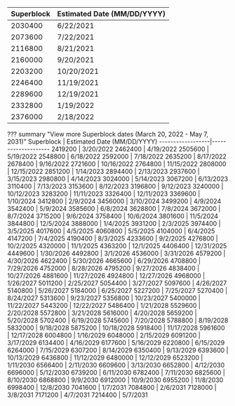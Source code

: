 Superblock        | Estimated Date (MM/DD/YYYY)
------------------|--------------------
	2030400           | 6/22/2021
	2073600           | 7/22/2021
	2116800           | 8/21/2021
	2160000           | 9/20/2021
	2203200           | 10/20/2021
	2246400           | 11/19/2021
	2289600           | 12/19/2021
	2332800           | 1/19/2022
	2376000           | 2/18/2022

??? summary "View more Superblock dates (March 20, 2022 - May 7, 2031)"
	Superblock        | Estimated Date  (MM/DD/YYYY)
	------------------|--------------------
	2419200           | 3/20/2022
	2462400           | 4/19/2022
	2505600           | 5/19/2022
	2548800           | 6/18/2022
	2592000           | 7/18/2022
	2635200           | 8/17/2022
	2678400           | 9/16/2022
	2721600           | 10/16/2022
	2764800           | 11/15/2022
	2808000           | 12/15/2022
	2851200           | 1/14/2023
	2894400           | 2/13/2023
	2937600           | 3/15/2023
	2980800           | 4/14/2023
	3024000           | 5/14/2023
	3067200           | 6/13/2023
	3110400           | 7/13/2023
	3153600           | 8/12/2023
	3196800           | 9/12/2023
	3240000           | 10/12/2023
	3283200           | 11/11/2023
	3326400           | 12/11/2023
	3369600           | 1/10/2024
	3412800           | 2/9/2024
	3456000           | 3/10/2024
	3499200           | 4/9/2024
	3542400           | 5/9/2024
	3585600           | 6/8/2024
	3628800           | 7/8/2024
	3672000           | 8/7/2024
	3715200           | 9/6/2024
	3758400           | 10/6/2024
	3801600           | 11/5/2024
	3844800           | 12/5/2024
	3888000           | 1/4/2025
	3931200           | 2/3/2025
	3974400           | 3/5/2025
	4017600           | 4/5/2025
	4060800           | 5/5/2025
	4104000           | 6/4/2025
	4147200           | 7/4/2025
	4190400           | 8/3/2025
	4233600           | 9/2/2025
	4276800           | 10/2/2025
	4320000           | 11/1/2025
	4363200           | 12/1/2025
	4406400           | 12/31/2025
	4449600           | 1/30/2026
	4492800           | 3/1/2026
	4536000           | 3/31/2026
	4579200           | 4/30/2026
	4622400           | 5/30/2026
	4665600           | 6/29/2026
	4708800           | 7/29/2026
	4752000           | 8/28/2026
	4795200           | 9/27/2026
	4838400           | 10/27/2026
	4881600           | 11/27/2026
	4924800           | 12/27/2026
	4968000           | 1/26/2027
	5011200           | 2/25/2027
	5054400           | 3/27/2027
	5097600           | 4/26/2027
	5140800           | 5/26/2027
	5184000           | 6/25/2027
	5227200           | 7/25/2027
	5270400           | 8/24/2027
	5313600           | 9/23/2027
	5356800           | 10/23/2027
	5400000           | 11/22/2027
	5443200           | 12/22/2027
	5486400           | 1/21/2028
	5529600           | 2/20/2028
	5572800           | 3/21/2028
	5616000           | 4/20/2028
	5659200           | 5/20/2028
	5702400           | 6/19/2028
	5745600           | 7/20/2028
	5788800           | 8/19/2028
	5832000           | 9/18/2028
	5875200           | 10/18/2028
	5918400           | 11/17/2028
	5961600           | 12/17/2028
	6004800           | 1/16/2029
	6048000           | 2/15/2029
	6091200           | 3/17/2029
	6134400           | 4/16/2029
	6177600           | 5/16/2029
	6220800           | 6/15/2029
	6264000           | 7/15/2029
	6307200           | 8/14/2029
	6350400           | 9/13/2029
	6393600           | 10/13/2029
	6436800           | 11/12/2029
	6480000           | 12/12/2029
	6523200           | 1/11/2030
	6566400           | 2/11/2030
	6609600           | 3/13/2030
	6652800           | 4/12/2030
	6696000           | 5/12/2030
	6739200           | 6/11/2030
	6782400           | 7/11/2030
	6825600           | 8/10/2030
	6868800           | 9/9/2030
	6912000           | 10/9/2030
	6955200           | 11/8/2030
	6998400           | 12/8/2030
	7041600           | 1/7/2031
	7084800           | 2/6/2031
	7128000           | 3/8/2031
	7171200           | 4/7/2031
	7214400           | 5/7/2031
